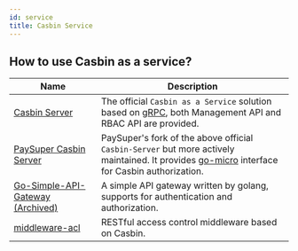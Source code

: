 ```yaml
---
id: service
title: Casbin Service
---
```


## How to use Casbin as a service?

| Name                                                                                 | Description                                                                                                                                                       |
| ------------------------------------------------------------------------------------ | ----------------------------------------------------------------------------------------------------------------------------------------------------------------- |
| [Casbin Server](https://github.com/casbin/casbin-server)                             | The official `Casbin as a Service` solution based on [gRPC](https://grpc.io/), both Management API and RBAC API are provided.                                     |
| [PaySuper Casbin Server](https://github.com/paysuper/casbin-server)                  | PaySuper's fork of the above official `Casbin-Server` but more actively maintained. It provides [go-micro](https://micro.mu/) interface for Casbin authorization. |
| [Go-Simple-API-Gateway (Archived)](https://github.com/Soontao/go-simple-api-gateway) | A simple API gateway written by golang, supports for authentication and authorization.                                                                            |
| [middleware-acl](https://github.com/luk4z7/middleware-acl)                           | RESTful access control middleware based on Casbin.                                                                                                                |
